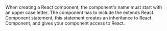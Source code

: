 When creating a React component, the component's name must start with an upper case letter. The component has to include the extends React. Component statement, this statement creates an inheritance to React. Component, and gives your component access to React.
